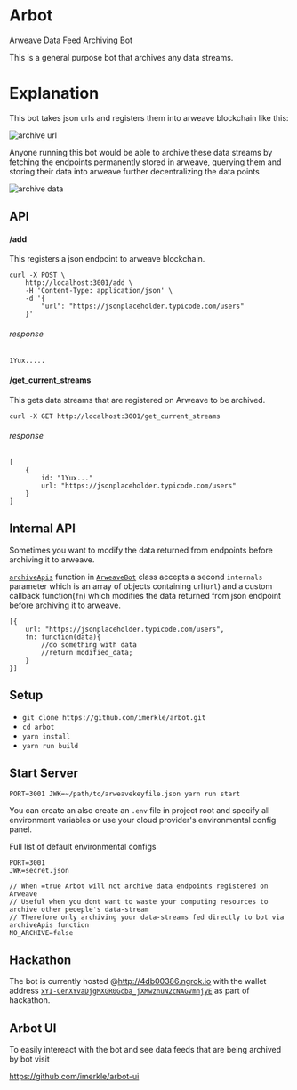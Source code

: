 # Arbot

Arweave Data Feed Archiving Bot

This is a general purpose bot that archives any data streams.

# Explanation

This bot takes json urls and registers them into arweave blockchain like this:

![archive url](https://i.imgur.com/gxQhy9U.png)

Anyone running this bot would be able to archive these data streams by fetching the endpoints permanently stored in arweave, querying them and storing their data into arweave further decentralizing the data points

![archive data](https://i.imgur.com/2NoGS2b.png)

## API 

#### /add

This registers a json endpoint to arweave blockchain.

```
curl -X POST \
    http://localhost:3001/add \
    -H 'Content-Type: application/json' \  
    -d '{
        "url": "https://jsonplaceholder.typicode.com/users"
    }'  
```
###### response
```
1Yux.....
```

#### /get_current_streams

This gets data streams that are registered on Arweave to be archived.

```
curl -X GET http://localhost:3001/get_current_streams

```
###### response
```
[
    {
        id: "1Yux..."
        url: "https://jsonplaceholder.typicode.com/users"
    }
]
```

## Internal API

Sometimes you want to modify the data returned from endpoints before archiving it to arweave. 

[`archiveApis`](https://github.com/imerkle/arbot/blob/92fe24a7dd2a483cb47947e61412cf34b0b280ce/src/arweave.ts#L58) function in [`ArweaveBot`](https://github.com/imerkle/arbot/blob/92fe24a7dd2a483cb47947e61412cf34b0b280ce/src/arweave.ts#L20) class accepts a second `internals` parameter which is an array of objects containing url(`url`) and a custom callback function(`fn`) which modifies the data returned from json endpoint before archiving it to arweave.

```
[{
    url: "https://jsonplaceholder.typicode.com/users",
    fn: function(data){
        //do something with data
        //return modified_data;
    }
}]
```


## Setup

* `git clone https://github.com/imerkle/arbot.git`
* `cd arbot`
* `yarn install`
* `yarn run build`

## Start Server
`PORT=3001 JWK=~/path/to/arweavekeyfile.json yarn run start`

You can create an also create an `.env` file in project root and specify all environment variables or use your cloud provider's environmental config panel.

Full list of default environmental configs
```
PORT=3001
JWK=secret.json

// When =true Arbot will not archive data endpoints registered on Arweave
// Useful when you dont want to waste your computing resources to archive other peoeple's data-stream
// Therefore only archiving your data-streams fed directly to bot via archiveApis function
NO_ARCHIVE=false

```

## Hackathon 

The bot is currently hosted @http://4db00386.ngrok.io 
with the wallet address [`xYI-CenXYvaDjgMXGR0Gcba_jXMwznuN2cNAGVmnjyE`](https://viewblock.io/arweave/address/xYI-CenXYvaDjgMXGR0Gcba_jXMwznuN2cNAGVmnjyE) as part of hackathon.

## Arbot UI

To easily intereact with the bot and see data feeds that are being archived by bot visit

https://github.com/imerkle/arbot-ui
